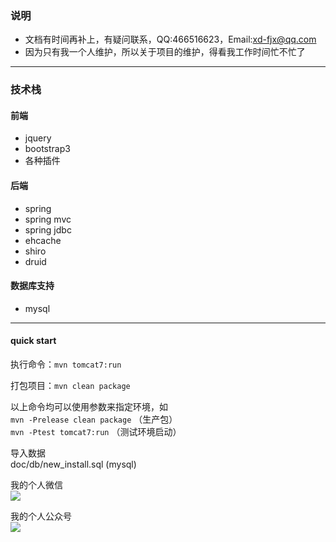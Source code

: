 ### 说明 
- 文档有时间再补上，有疑问联系，QQ:466516623，Email:xd-fjx@qq.com
- 因为只有我一个人维护，所以关于项目的维护，得看我工作时间忙不忙了

----
### 技术栈
#### 前端
- jquery
- bootstrap3
- 各种插件

#### 后端
- spring
- spring mvc
- spring jdbc
- ehcache
- shiro
- druid

#### 数据库支持
- mysql

----
#### quick start

执行命令：`mvn tomcat7:run`

打包项目：`mvn clean package`

以上命令均可以使用参数来指定环境，如<br>
`mvn -Prelease clean package` （生产包）<br>
`mvn -Ptest tomcat7:run` （测试环境启动）

导入数据 <br>
doc/db/new_install.sql (mysql)

我的个人微信<br>
![](http://fengjx-cdn.oss-cn-shenzhen.aliyuncs.com/my/images/wechat1.png)

我的个人公众号<br>
![](http://fengjx-cdn.oss-cn-shenzhen.aliyuncs.com/my/images/qrcode_for_gh_d7680c37887b_258.jpg)
